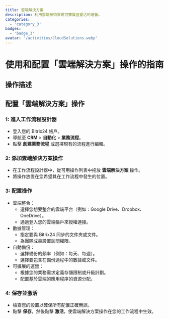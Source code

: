 ```yaml
---
title: 雲端解決方案
description: 利用雲端技術實現可擴展且靈活的運營。
categories: 
  - 'category_3'
badges: 
  - 'badge_3'
avatar: '/activities/CloudSolutions.webp'
---
```

# 使用和配置「雲端解決方案」操作的指南

## 操作描述

## **配置「雲端解決方案」操作**

### 1: 進入工作流程設計器
- 登入您的 Bitrix24 帳戶。
- 導航至 **CRM** > **自動化** > **業務流程**。
- 點擊 **創建業務流程** 或選擇現有的流程進行編輯。

### 2: 添加雲端解決方案操作
- 在工作流程設計器中，從可用操作列表中拖放 **雲端解決方案** 操作。
- 將操作放置在您希望其在工作流程中發生的位置。

### 3: 配置操作
- 雲端整合：
  - 選擇您想要整合的雲端平台（例如：Google Drive、Dropbox、OneDrive）。
  - 通過登入您的雲端帳戶來授權連接。
- 數據管理：
  - 指定要與 Bitrix24 同步的文件夾或文件。
  - 為團隊成員設置訪問權限。
- 自動備份：
  - 選擇備份的頻率（例如：每天、每週）。
  - 選擇要包含在備份過程中的數據或文件。
- 可擴展的運營：
  - 根據您的業務需求定義存儲限制或升級計劃。
  - 配置基於雲端的應用程序的資源分配。

### 4: 保存並激活
- 檢查您的設置以確保所有配置正確無誤。
- 點擊 **保存**，然後點擊 **激活**，使雲端解決方案操作在您的工作流程中生效。
